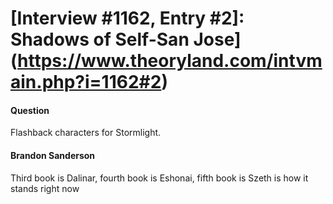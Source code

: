 # [Interview #1162, Entry #2]: Shadows of Self-San Jose](https://www.theoryland.com/intvmain.php?i=1162#2)

#### Question

Flashback characters for Stormlight.

#### Brandon Sanderson

Third book is Dalinar, fourth book is Eshonai, fifth book is Szeth is how it stands right now

